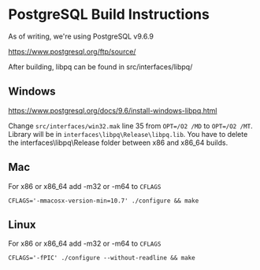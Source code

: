 # PostgreSQL Build Instructions
As of writing, we're using PostgreSQL v9.6.9

https://www.postgresql.org/ftp/source/

After building, libpq can be found in src/interfaces/libpq/

## Windows
https://www.postgresql.org/docs/9.6/install-windows-libpq.html

Change `src/interfaces/win32.mak` line 35 from `OPT=/O2 /MD` to `OPT=/O2 /MT`. Library will be in `interfaces\libpq\Release\libpq.lib`.
You have to delete the interfaces\libpq\Release folder between x86 and x86_64 builds.

## Mac
For x86 or x86_64 add -m32 or -m64 to `CFLAGS`

`CFLAGS='-mmacosx-version-min=10.7' ./configure && make`

## Linux
For x86 or x86_64 add -m32 or -m64 to `CFLAGS`

`CFLAGS='-fPIC' ./configure --without-readline && make`

